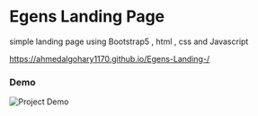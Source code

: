 # Egens Landing Page
simple landing page using Bootstrap5  , html , css and Javascript

https://ahmedalgohary1170.github.io/Egens-Landing-/


### Demo
![Project Demo](screenshot.png)

